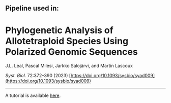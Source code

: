 ## Pipeline used in:

# Phylogenetic Analysis of Allotetraploid Species Using Polarized Genomic Sequences
J.L. Leal, Pascal Milesi, Jarkko Salojärvi, and Martin Lascoux

*Syst. Biol.* 72:372–390 (2023) [https://doi.org/10.1093/sysbio/syad009](https://doi.org/10.1093/sysbio/syad009)

____

A tutorial is available [here](https://github.com/LLN273/PolyAncestor).
